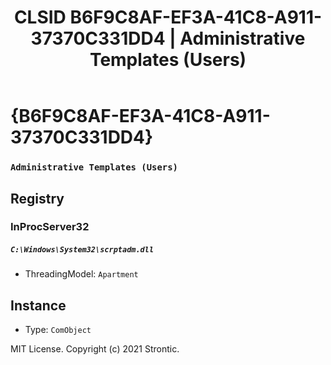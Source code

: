 ﻿---
title: "CLSID B6F9C8AF-EF3A-41C8-A911-37370C331DD4 | Administrative Templates (Users)"
excerpt: What is COM-Object CLSID B6F9C8AF-EF3A-41C8-A911-37370C331DD4?
---

# {B6F9C8AF-EF3A-41C8-A911-37370C331DD4}

### `Administrative Templates (Users)`

## Registry


### InProcServer32

##### `C:\Windows\System32\scrptadm.dll`
* ThreadingModel: `Apartment`

## Instance

* Type: `ComObject`

MIT License. Copyright (c) 2021 Strontic.


